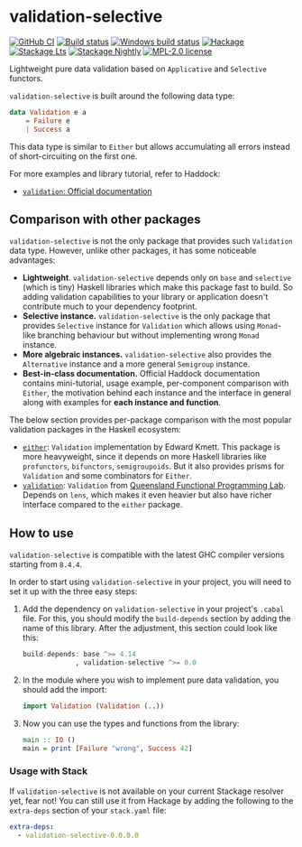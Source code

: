 # validation-selective

[![GitHub CI](https://github.com/kowainik/validation-selective/workflows/CI/badge.svg)](https://github.com/kowainik/validation-selective/actions)
[![Build status](https://img.shields.io/travis/kowainik/validation-selective.svg?logo=travis)](https://travis-ci.org/kowainik/validation-selective)
[![Windows build status](https://ci.appveyor.com/api/projects/status/github/kowainik/validation-selective?branch=master&svg=true)](https://ci.appveyor.com/project/kowainik/validation-selective)
[![Hackage](https://img.shields.io/hackage/v/validation-selective.svg?logo=haskell)](https://hackage.haskell.org/package/validation-selective)
[![Stackage Lts](http://stackage.org/package/validation-selective/badge/lts)](http://stackage.org/lts/package/validation-selective)
[![Stackage Nightly](http://stackage.org/package/validation-selective/badge/nightly)](http://stackage.org/nightly/package/validation-selective)
[![MPL-2.0 license](https://img.shields.io/badge/license-MPL--2.0-blue.svg)](LICENSE)

Lightweight pure data validation based on `Applicative` and `Selective` functors.

`validation-selective` is built around the following data type:

```haskell
data Validation e a
    = Failure e
	| Success a
```

This data type is similar to `Either` but allows accumulating all
errors instead of short-circuiting on the first one.

For more examples and library tutorial, refer to Haddock:

* [`validation`: Official documentation](http://hackage.haskell.org/package/validation-selective/docs/Validation.html)

## Comparison with other packages

`validation-selective` is not the only package that provides such
`Validation` data type. However, unlike other packages, it has some
noticeable advantages:

+ **Lightweight**. `validation-selective` depends only on `base` and
  `selective` (which is tiny) Haskell libraries which make this
  package fast to build. So adding validation capabilities to your
  library or application doesn't contribute much to your dependency
  footprint.
+ **Selective instance.** `validation-selective` is the only package
  that provides `Selective` instance for `Validation` which allows
  using `Monad`-like branching behaviour but without implementing
  wrong `Monad` instance.
+ **More algebraic instances.** `validation-selective` also provides
  the `Alternative` instance and a more general `Semigroup` instance.
+ **Best-in-class documentation.** Official Haddock documentation
  contains mini-tutorial, usage example, per-component comparison with
  `Either`, the motivation behind each instance and the interface in
  general along with examples for **each instance and function**.

The below section provides per-package comparison with the most
popular validation packages in the Haskell ecosystem:

+ [`either`](https://hackage.haskell.org/package/either): `Validation`
  implementation by Edward Kmett. This package is more heavyweight,
  since it depends on more Haskell libraries like `profunctors`,
  `bifunctors`, `semigroupoids`. But it also provides prisms for
  `Validation` and some combinators for `Either`.
+ [`validation`](https://hackage.haskell.org/package/validation):
  `Validation` from [Queensland Functional Programming Lab](https://qfpl.io/).
  Depends on `lens`, which makes it even heavier but also have richer
  interface compared to the `either` package.

## How to use

`validation-selective` is compatible with the latest GHC compiler
versions starting from `8.4.4`.

In order to start using `validation-selective` in your project, you
will need to set it up with the three easy steps:

1. Add the dependency on `validation-selective` in your project's
   `.cabal` file. For this, you should modify the `build-depends`
   section by adding the name of this library. After the adjustment,
   this section could look like this:

   ```haskell
   build-depends: base ^>= 4.14
                , validation-selective ^>= 0.0
   ```
2. In the module where you wish to implement pure data validation, you
   should add the import:

   ```haskell
   import Validation (Validation (..))
   ```
3. Now you can use the types and functions from the library:

   ```haskell
   main :: IO ()
   main = print [Failure "wrong", Success 42]
   ```

### Usage with Stack

If `validation-selective` is not available on your current Stackage
resolver yet, fear not! You can still use it from Hackage by adding
the following to the `extra-deps` section of your `stack.yaml` file:

```yaml
extra-deps:
  - validation-selective-0.0.0.0
```
